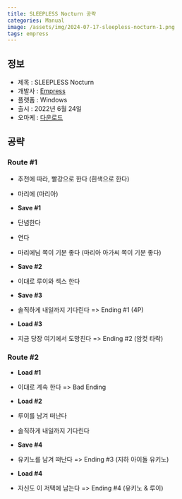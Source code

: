 ```yaml
---
title: SLEEPLESS Nocturn 공략
categories: Manual
image: /assets/img/2024-07-17-sleepless-nocturn-1.png
tags: empress
---
```


## 정보

* 제목 : SLEEPLESS Nocturn
* 개발사 : [Empress](/tags/empress)
* 플랫폼 : Windows
* 출시 : 2022년 6월 24일
* 오마케 : [다운로드](/assets/omake/sleepless-nocturn.zip)

## 공략

### Route #1

  * 추천에 따라, 빨강으로 한다 (흰색으로 한다)
  * 마리에 (마리아)
  * **Save #1**
  * 단념한다
  * 연다
  * 마리에님 쪽이 기분 좋다 (마리아 아가씨 쪽이 기분 좋다)
  * **Save #2**
  * 이대로 루이와 섹스 한다
  * **Save #3**
  * 솔직하게 내일까지 기다린다 => Ending #1 (4P)

  * **Load #3**
  * 지금 당장 여기에서 도망친다 => Ending #2 (암컷 타락)

### Route #2
  * **Load #1**
  * 이대로 계속 한다 => Bad Ending

  * **Load #2**
  * 루이를 남겨 떠난다
  * 솔직하게 내일까지 기다린다
  * **Save #4**
  * 유키노를 남겨 떠난다 => Ending #3 (지하 아이돌 유키노)

  * **Load #4**
  * 자신도 이 저택에 남는다 => Ending #4 (유키노 & 루이)
